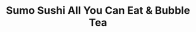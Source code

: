 ---
layout: place
title: "Sumo Sushi All You Can Eat & Bubble Tea"
permalink: /texas/houston/sumo-sushi-all-you-can-eat-bubble-tea.html
stateAbbr: TX
stateName: Texas
cityName: Houston
seo:
  name: "Sumo Sushi All You Can Eat & Bubble Tea"
  type: Restaurant
  links: http://www.sumosushihouston.com/
description: "Looking for sushi in Houston, Texas? Check out Sumo Sushi All You Can Eat & Bubble Tea for a delightful Japanese dining experience. Enjoy a variety of sushi ..."
place_id: ChIJVfDeQWjRQIYR5Pv28CYUMtY
photos:
  - name: >-
      places/ChIJVfDeQWjRQIYR5Pv28CYUMtY/photos/AeeoHcKCZC8SMxZ90ERIVh9a5a337Eyz6doxAws_f0upVKZbXKHUr0zjn64Vb_TYZrehqKUXwx4BdL7fwrBiJySxmBr11pwmpnpVtBQpWV6HgMPN5vUMLYOKSao926IevSTQ7VDxTL-LqNfndyFXRlu-nTgj5Ro8BhIlZxUXBSk9gUN8vcY_yNJYx2iKH_PeQ6iIj2jbc4ZCQ-wYn0kFbIhIqlm6QZTjmYrH7KuhzZgVijFDtwZMMvpdrexonIbZNNeqq0N_5SqrQXe9p7_1Ea61XvGcSw5Y98b2fATT3FS1ejT_-A
    widthPx: 4032
    heightPx: 2269
    authorAttributions:
      - displayName: Sumo Sushi All You Can Eat & Bubble Tea
        uri: https://maps.google.com/maps/contrib/106650226011958552360
        photoUri: >-
          https://lh3.googleusercontent.com/a/ACg8ocK3Y4Zx8jJwaYs_U3_rIRdAWGJJNOYP83Q6A5TbRj3Pfn4wBQ=s100-p-k-no-mo
    flagContentUri: >-
      https://www.google.com/local/imagery/report/?cb_client=maps_api_places.places_api&image_key=!1e10!2sAF1QipMxHdoAeO2dT45K-gkXIeqxM6-MDGa71CLdWk-q&hl=en-US
    googleMapsUri: >-
      https://www.google.com/maps/place//data=!3m4!1e2!3m2!1sAF1QipMxHdoAeO2dT45K-gkXIeqxM6-MDGa71CLdWk-q!2e10!4m2!3m1!1s0x8640d16841def055:0xd6321426f0f6fbe4
  - name: >-
      places/ChIJVfDeQWjRQIYR5Pv28CYUMtY/photos/AeeoHcIuX3NvwnM7kDHXMb8d5xtlr20cbkdnuR5OMih79ElpjqskuQoKtaOL3lYhWoLuWE6NbPpu8oB8WlK_b8y5bLwu1zrV3-BsvibGxUbNoIP_hjGVvCvA_tW55ycs6NZm7mdd-2twf0QCPGcxiJN24k1klO9RVXs3DwXYF3hQ7xF4h4rZJqGH-Swh0aPrR_n-GZcREvESbCMYUR0TfOw30CSTs26JRDcjzpstxQZfdHeFgZ5Hmo48Aux4XhHBL7dGu5JrH5MFYK0SWblSTyWoKkMmwEiMnLJIiSlWCAo-qYLxJw
    widthPx: 1280
    heightPx: 1706
    authorAttributions:
      - displayName: Sumo Sushi All You Can Eat & Bubble Tea
        uri: https://maps.google.com/maps/contrib/106650226011958552360
        photoUri: >-
          https://lh3.googleusercontent.com/a/ACg8ocK3Y4Zx8jJwaYs_U3_rIRdAWGJJNOYP83Q6A5TbRj3Pfn4wBQ=s100-p-k-no-mo
    flagContentUri: >-
      https://www.google.com/local/imagery/report/?cb_client=maps_api_places.places_api&image_key=!1e10!2sAF1QipMlSvPBDIeII6szSRsvxxLfp-R2oJArF1o6mzua&hl=en-US
    googleMapsUri: >-
      https://www.google.com/maps/place//data=!3m4!1e2!3m2!1sAF1QipMlSvPBDIeII6szSRsvxxLfp-R2oJArF1o6mzua!2e10!4m2!3m1!1s0x8640d16841def055:0xd6321426f0f6fbe4
  - name: >-
      places/ChIJVfDeQWjRQIYR5Pv28CYUMtY/photos/AeeoHcLeTyJsP4_bnz4E4Qht4tcuXHPDw0HQo7OTq2xij81Hka3t0tbTWMw1ULwbzbAR1AeoPiaGmo6pgH3cUtcCJB3wmGDAdX3JUOWEE0sPzT9WMwU4H_H-hidovW6OrVJcIvv75GB_TGy7EllFaGGNTVZBykfuIqenPFlDIMCsL8qL86TkE4YRbqGO6X7fddNv7kvHGocvAKRSBgtiZA6IfAgfpHkALXpxUSyRerDf8F2pB7sUgIm_zHAsC1syfza8U09VoFhfa5bCz9R5MlXqrOZLwpPmudsONFQUlC9EFUO5lzgVLJqEcDIagW3ov16494cD6L8vX9r9wlHPpWo_4lHktZiJCUqvDxe_KNvyXUa-u6bLpm90ihG_hnLQCNnEGQMbYsRbONRNse6YT1ym86Wb-sMGTzhwJWsXLVkk2Ljlxg
    widthPx: 4800
    heightPx: 3600
    authorAttributions:
      - displayName: Hayley F
        uri: https://maps.google.com/maps/contrib/116842451355113334421
        photoUri: >-
          https://lh3.googleusercontent.com/a-/ALV-UjUSMtKwy5_MFJus2fRVNgN06BsMd6KpYbDgIUyEyxFH7h77ySY=s100-p-k-no-mo
    flagContentUri: >-
      https://www.google.com/local/imagery/report/?cb_client=maps_api_places.places_api&image_key=!1e10!2sCIHM0ogKEICAgMCImNr3VA&hl=en-US
    googleMapsUri: >-
      https://www.google.com/maps/place//data=!3m4!1e2!3m2!1sCIHM0ogKEICAgMCImNr3VA!2e10!4m2!3m1!1s0x8640d16841def055:0xd6321426f0f6fbe4
  - name: >-
      places/ChIJVfDeQWjRQIYR5Pv28CYUMtY/photos/AeeoHcJd-g_e_8DR2n6-7vQYu3MTSDGxlLxj9xvWLlYAI7IHxcTRjM-3I6U_kPy6OdiPDi9d1b1JsHrQUAK05-QtBf-o7Y4jrKmDRXKfeI_iT45Yteb-GvTYtV6DMUOI9zrQCMDuOruQF98imoEvi2qEZ9PR7aYWtPKUb7IWOfQv_CdaMeDTSB3JgHgqD_nQX1ei0QS7X2a9y84VOqMHgUlOjJ8zwUlOZ7CRQyRjSXjU_QU2HFet3ROzAEAMeXmRZGOxKLUabrya32gc2AZlnQ3QMgEq-sfQ7ix0g8EvRA-AjeClIMj76Kam-Ya2BqMOxtOAELz0U-PMy4JWQcdfRzr4UuEUQI32o5M40Z8IFgpDnQewLe2oQglY59t9y4J4jxtZJjfCfRsUbtjDIudIapJofSTkRGHN4DW0rUInkO2Bgqhkbw
    widthPx: 4032
    heightPx: 3024
    authorAttributions:
      - displayName: Alexis Heng
        uri: https://maps.google.com/maps/contrib/117069386922769291075
        photoUri: >-
          https://lh3.googleusercontent.com/a-/ALV-UjVjWthMG065pll4NhxyUIef6v7EPilKts_cQbMUrdDGA1yqkSt9Hw=s100-p-k-no-mo
    flagContentUri: >-
      https://www.google.com/local/imagery/report/?cb_client=maps_api_places.places_api&image_key=!1e10!2sCIHM0ogKEICAgICXycGqEg&hl=en-US
    googleMapsUri: >-
      https://www.google.com/maps/place//data=!3m4!1e2!3m2!1sCIHM0ogKEICAgICXycGqEg!2e10!4m2!3m1!1s0x8640d16841def055:0xd6321426f0f6fbe4
  - name: >-
      places/ChIJVfDeQWjRQIYR5Pv28CYUMtY/photos/AeeoHcLA-roSw_cry5glBGesMjrVa3CYIwdHdatiaMk2iQO3mosDlLVkAqSyFcsDwvLYKXbJ18swxmB16JURjok81ShWHe2LAwaLSOXkM28oSJw_5gNN_m8MmInaVRqlfpiOadjxNZl8fBanNzZu7ZapAppwyO3d92gYTFm7reBsYZfeq_FA3N351BedlUFDssZoJurHDi9JTxn6oluUDjaRbyMMwrn0E0HFihKmiQh4PNsvHppnGkZ8VBC51Stk7a3hT3hqRH29jqqN7tSUM7Y3YlisUljTiV8mhHVg5T_ezyhozmzRkOm16Dvpf9eA7xEOFp6nXkR5xccCdbVHAZu4cEXHOgfRWEo20TjbHpr637AeTq9qS-PAlRIzOtxdQKPxaRcvI_AvSJaKXoDK1YaR_AQZHAiZTq3ePtSB7Gh4b9A1iYY
    widthPx: 4032
    heightPx: 3024
    authorAttributions:
      - displayName: jamy li
        uri: https://maps.google.com/maps/contrib/104745499846557931475
        photoUri: >-
          https://lh3.googleusercontent.com/a-/ALV-UjVw6ksib0RrmbKoE2yLGt-f2_ILoO1XgHnPEOWzda-smzxmVLIk=s100-p-k-no-mo
    flagContentUri: >-
      https://www.google.com/local/imagery/report/?cb_client=maps_api_places.places_api&image_key=!1e10!2sCIHM0ogKEICAgIC7msDPpwE&hl=en-US
    googleMapsUri: >-
      https://www.google.com/maps/place//data=!3m4!1e2!3m2!1sCIHM0ogKEICAgIC7msDPpwE!2e10!4m2!3m1!1s0x8640d16841def055:0xd6321426f0f6fbe4
  - name: >-
      places/ChIJVfDeQWjRQIYR5Pv28CYUMtY/photos/AeeoHcLGY8hy2DnGMiHccJL8WglkBSsNuoz3Y7NukxeQQ6UdgdnVF23hfpXLolJ8gQ5V30F-6N-Rv6qfU9sOmvKmdWA5hZRQ6iAcNNn8DmJPg4nzDPerbrgIGQ9-g12pPsfhczDczGwf09Eapn1p83q5_VyS4W9IGulm7abbcpmGkZopSsvJjsEPlI4cpRoNnjMyWivD7b-beAsBPXRZkuEWF0Nr5Di3RuCUCsh8q4mIVGSo7gPHdGIbbxqKDdNk5zzenpob2TkUUUoLm6sttPqbNSPnKbxDGGsZfxU1DoaaoSgvwfD3VL8crIVErFPr8FjgMN9aPOidq3YZD1vglKmF9fuCQtsd5Rx1z2o8CygcSkJxJKRqXoXK2QQyKbO0cQ1Is3pGUMZxs9vnulYAqP8fuR59kfvY2N4lRovJRlNkT1g
    widthPx: 4000
    heightPx: 3000
    authorAttributions:
      - displayName: Shawn James
        uri: https://maps.google.com/maps/contrib/114319087751062496344
        photoUri: >-
          https://lh3.googleusercontent.com/a-/ALV-UjVdwuUSXw4s6Dnft2S0UXPPYL8-7rAoI-EM4H297wkKJcibSdlABg=s100-p-k-no-mo
    flagContentUri: >-
      https://www.google.com/local/imagery/report/?cb_client=maps_api_places.places_api&image_key=!1e10!2sCIHM0ogKEICAgICfn9KWaw&hl=en-US
    googleMapsUri: >-
      https://www.google.com/maps/place//data=!3m4!1e2!3m2!1sCIHM0ogKEICAgICfn9KWaw!2e10!4m2!3m1!1s0x8640d16841def055:0xd6321426f0f6fbe4
  - name: >-
      places/ChIJVfDeQWjRQIYR5Pv28CYUMtY/photos/AeeoHcI-DK1ngB2QKqPr3Ot3kym8qADj0IID5I0BPIDeuUD2n-8ph11jMwDQuqS3LDNb1_679YJ6HOgOjjLpIaJAgR0QVFhepeYPDI8xXjiufqNRh0Y8MbRmXvx2VzHSPw3ZiOPcoXdGGjE2IeVUMfdU37orcsAhlTh2BLW_HJKZTwJLSb30FnuV49r3hVOwpm2cf4LDActFXhnY5tgCMFboaTp0qTNJtyvWwDw1KjTxFuksmAndj2NKBNsvIX04YDIDm8yVJuZMpTmbaH1RDogePR41We9ZDdLpGJOwIi-bD5wULw
    widthPx: 4032
    heightPx: 3024
    authorAttributions:
      - displayName: Sumo Sushi All You Can Eat & Bubble Tea
        uri: https://maps.google.com/maps/contrib/106650226011958552360
        photoUri: >-
          https://lh3.googleusercontent.com/a/ACg8ocK3Y4Zx8jJwaYs_U3_rIRdAWGJJNOYP83Q6A5TbRj3Pfn4wBQ=s100-p-k-no-mo
    flagContentUri: >-
      https://www.google.com/local/imagery/report/?cb_client=maps_api_places.places_api&image_key=!1e10!2sAF1QipNhx_mEPUYAM73BZCq9hI4JNq6zV3zqJmFSxLvv&hl=en-US
    googleMapsUri: >-
      https://www.google.com/maps/place//data=!3m4!1e2!3m2!1sAF1QipNhx_mEPUYAM73BZCq9hI4JNq6zV3zqJmFSxLvv!2e10!4m2!3m1!1s0x8640d16841def055:0xd6321426f0f6fbe4
  - name: >-
      places/ChIJVfDeQWjRQIYR5Pv28CYUMtY/photos/AeeoHcLwpKAX9Hw48ahAa2N1wz0GXytB8FFsWOqhQABjfoYMNvkGf38glocraHByxku9-wFm9SYSTFTa0Yait03fYyk3bp8o_IzcwGbpZSaZ85j-XDSr3ZbppUenI3LLfsXYeB_5k0yvpDVOaKDy0gB5pyc7xa5VxcZLPvNWLXO9Vnn2703bN65k6A7rbCFfMa3LfS1zz4KjmY-CY7DEBOlGlgzqb2P9YEdjyyKhLlwW72gGNaFWjQF7QCVqwbKc2Tv-yjVafxmNjNLHyOfe4W3VeMnS0Xo4K2srS2cM-QutbYaphOeM0V15MiDUzb09LybdAhTEzorYZed3qvMjgq0dl4wQrsc2ebpUAtqzSDSQjbBU5UkLV4BNTiFjP3LIebuoTe1juSMysIxfnugMG5gJFt0keBzFEMR4m9RyoP0VRMo
    widthPx: 4000
    heightPx: 3000
    authorAttributions:
      - displayName: Tara Jackson
        uri: https://maps.google.com/maps/contrib/116501251214442663806
        photoUri: >-
          https://lh3.googleusercontent.com/a-/ALV-UjV_t2Mvk_x_L3RVryngW-HrrfD1vDT5E3QFYfd0RA6gXwbokJq1=s100-p-k-no-mo
    flagContentUri: >-
      https://www.google.com/local/imagery/report/?cb_client=maps_api_places.places_api&image_key=!1e10!2sCIHM0ogKEICAgIDzjveOIw&hl=en-US
    googleMapsUri: >-
      https://www.google.com/maps/place//data=!3m4!1e2!3m2!1sCIHM0ogKEICAgIDzjveOIw!2e10!4m2!3m1!1s0x8640d16841def055:0xd6321426f0f6fbe4
  - name: >-
      places/ChIJVfDeQWjRQIYR5Pv28CYUMtY/photos/AeeoHcJTpA_YM7KgtljNdUwEmGyL9yBhoJLTp7QN3XHiVVFSZ0R4eS-69JtqPpdQ4ycU4PZvXWnoy17m4ri6VNPxz3Ip0nsWV-3pnJhivyHEmz0oerY_bTTl4NGPWxNLclMcQm2JV2YuqZGiDFuR08mKubvT0mlN7Vvat23u7USmgJB86-sGt5L44vSzFADcLi9HO8oD6kNj3eX8OObj16fp3TamCkOvYXcz2s5y3kbWb94i3hfi8VuwI-eHwsBAeUs-RON2_rGpKEHvOAWQKRy-fDuD29pfuSFvZTgFefZADSOHpaERe2lbk458qTNtFzk1biiTs7qHxkEGeqFBwsMsvjqOj7tL3Y1aEGpZa--1WU_TL2O0KVK4j599HgI1WcZgTiU2Cx-v0rgmYJAaEBt1_1RxELDGZoUTjV0tsDr-9tpbYj4
    widthPx: 4000
    heightPx: 3000
    authorAttributions:
      - displayName: Tara Jackson
        uri: https://maps.google.com/maps/contrib/116501251214442663806
        photoUri: >-
          https://lh3.googleusercontent.com/a-/ALV-UjV_t2Mvk_x_L3RVryngW-HrrfD1vDT5E3QFYfd0RA6gXwbokJq1=s100-p-k-no-mo
    flagContentUri: >-
      https://www.google.com/local/imagery/report/?cb_client=maps_api_places.places_api&image_key=!1e10!2sCIHM0ogKEICAgIDzjveO4wE&hl=en-US
    googleMapsUri: >-
      https://www.google.com/maps/place//data=!3m4!1e2!3m2!1sCIHM0ogKEICAgIDzjveO4wE!2e10!4m2!3m1!1s0x8640d16841def055:0xd6321426f0f6fbe4
  - name: >-
      places/ChIJVfDeQWjRQIYR5Pv28CYUMtY/photos/AeeoHcJEPVZ1Zgm-VQEWxN5cEgApZQLTMfH8WYnUWkfnsHxGJMtivMh_p5SPuUcHGDWgCMHspD3w-WYASLVhk6p3r1mXH5cwXPkvDo3uBK6R3xT8YPNhf52IPIx_1EljdSHDT6yiIoax8u23LfftfqXkC01jKKBdTXij1NRUzbTjuzxBwb05POuPR7-Zk81wgr1kEk2cwVMJX3pc8eTAGIzbXnBvt0TkfeTZgiRxhuPrLyjjzKRteMT9OuDaNctXLvvNg9Xd7MkscwaH2B-9Ztz94KrUwUe238SvFTJyBx413rQQ3JsM3BPUNYw0RQ_Ml3xbMD65Sg5BUF7mOambiQvcUpmZDj-7nOITE0JZea06wmtLhHoVdyP612L0jgy-Co-yRo__hyLpHOTZuvDpjtl6C2wRvwQf4WOqKMFVkYkxbb1t3to3
    widthPx: 3600
    heightPx: 4800
    authorAttributions:
      - displayName: MrIquique
        uri: https://maps.google.com/maps/contrib/116263914983285763237
        photoUri: >-
          https://lh3.googleusercontent.com/a-/ALV-UjVpv69GpDt7gl5rpyplL7T7PQJ1cMSNhH7-wBJwcOF-2EVVlVRW=s100-p-k-no-mo
    flagContentUri: >-
      https://www.google.com/local/imagery/report/?cb_client=maps_api_places.places_api&image_key=!1e10!2sCIHM0ogKEICAgICXxvrnigE&hl=en-US
    googleMapsUri: >-
      https://www.google.com/maps/place//data=!3m4!1e2!3m2!1sCIHM0ogKEICAgICXxvrnigE!2e10!4m2!3m1!1s0x8640d16841def055:0xd6321426f0f6fbe4
address: 19710 Northwest Fwy Ste 200, Houston, TX 77065, USA
street: 19710 Northwest Fwy Ste 200
city: Houston
state: TX
zip: '77065'
country: USA
neighborhood: Commons At Crossroads
latitude: '29.915478'
longitude: '-95.613886'
accessibility_options:
  wheelchairAccessibleParking: true
  wheelchairAccessibleEntrance: true
  wheelchairAccessibleRestroom: true
  wheelchairAccessibleSeating: true
business_status: OPERATIONAL
name: Sumo Sushi All You Can Eat & Bubble Tea
google_maps_links:
  directionsUri: >-
    https://www.google.com/maps/dir//''/data=!4m7!4m6!1m1!4e2!1m2!1m1!1s0x8640d16841def055:0xd6321426f0f6fbe4!3e0
  placeUri: https://maps.google.com/?cid=15434421030436142052
  writeAReviewUri: >-
    https://www.google.com/maps/place//data=!4m3!3m2!1s0x8640d16841def055:0xd6321426f0f6fbe4!12e1
  reviewsUri: >-
    https://www.google.com/maps/place//data=!4m4!3m3!1s0x8640d16841def055:0xd6321426f0f6fbe4!9m1!1b1
  photosUri: >-
    https://www.google.com/maps/place//data=!4m3!3m2!1s0x8640d16841def055:0xd6321426f0f6fbe4!10e5
primary_type: Japanese Restaurant
opening_hours:
  regular: null
  current: null
secondary_opening_hours:
  regular:
    weekdayDescriptions: null
    type: null
  current:
    weekdayDescriptions: null
    type: null
phone: (832) 478-5307
price_level: PRICE_LEVEL_MODERATE
price_range: $30 &ndash; $50
rating: '4.7'
rating_count: 1038
website: http://www.sumosushihouston.com/
reviews: null
parking_options: null
payment_options: null
allow_dogs: null
curbside_pickup: null
delivery: null
dine_in: null
good_for_children: null
good_for_groups: null
good_for_sports: null
live_music: null
menu_for_children: null
outdoor_seating: null
reservable: null
restroom: null
serves_beer: null
serves_breakfast: null
serves_brunch: null
serves_cocktails: null
serves_coffee: null
serves_dinner: null
serves_dessert: null
serves_lunch: null
serves_vegetarian_food: null
serves_wine: null
takeout: null
summary: null

---